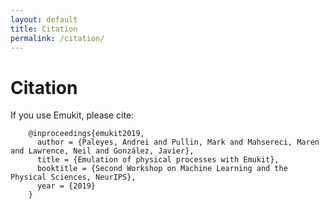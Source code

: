 ```yaml
---
layout: default
title: Citation
permalink: /citation/
---
```


<h1>Citation</h1>

If you use Emukit, please cite:

```
    @inproceedings{emukit2019,
      author = {Paleyes, Andrei and Pullin, Mark and Mahsereci, Maren and Lawrence, Neil and González, Javier},
      title = {Emulation of physical processes with Emukit},
      booktitle = {Second Workshop on Machine Learning and the Physical Sciences, NeurIPS},
      year = {2019}
    }
 ```
